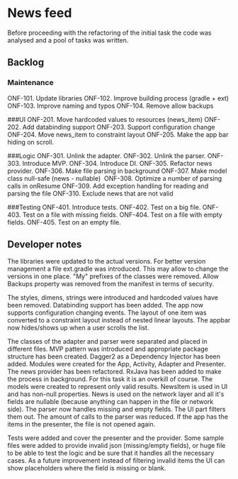 # News feed

Before proceeding with the refactoring of the initial task the code was analysed and a pool of tasks
was written.

## Backlog
### Maintenance
ONF-101. Update libraries
ONF-102. Improve building process (gradle + ext)
ONF-103. Improve naming and typos
ONF-104. Remove allow backups

###UI
ONF-201. Move hardcoded values to resources (news_item)
ONF-202. Add databinding support
ONF-203. Support configuration change
ONF-204. Move news_item to constraint layout
ONF-205. Make the app bar hiding on scroll.

###Logic
ONF-301. Unlink the adapter.
ONF-302. Unlink the parser.
ONF-303. Introduce MVP.
ONF-304. Introduce DI.
ONF-305. Refactor news provider.
ONF-306. Make file parsing in background
ONF-307. Make model class null-safe (news - nullable) 
ONF-308. Optimize a number of parsing calls in onResume
ONF-309. Add exception handling for reading and parsing the file
ONF-310. Exclude news that are not valid

###Testing
ONF-401. Introduce tests.
ONF-402. Test on a big file.
ONF-403. Test on a file with missing fields.
ONF-404. Test on a file with empty fields.
ONF-405. Test on an empty file.

## Developer notes

The libraries were updated to the actual versions.
For better version management a file ext.gradle was introduced. This may allow to change the versions
in one place.
"My" prefixes of the classes were removed.
Allow Backups property was removed from the manifest in terms of security.

The styles, dimens, strings were introduced and hardcoded values have been removed.
Databinding support has been added.
The app now supports configuration changing events.
The layout of one item was converted to a constraint layout instead of nested linear layouts.
The appbar now hides/shows up when a user scrolls the list.

The classes of the adapter and parser were separated and placed in different files.
MVP pattern was introduced and appropriate package structure has been created.
Dagger2 as a Dependency Injector has been added. Modules were created for the App, Activity,
Adapter and Presenter.
The news provider has been refactored. RxJava has been added to make the process in background.
For this task it is an overkill of course.
The models were created to represent only valid results. NewsItem is used in UI and has non-null
properties. News is used on the network layer and all it's fields are nullable (because anything can
happen in the file or network side).
The parser now handles missing and empty fields. The UI part filters them out.
The amount of calls to the parser was reduced. If the app has the items in the presenter, the file is
not opened again.

Tests were added and cover the presenter and the provider.
Some sample files were added to provide invalid json (missing/empty fields), or huge file to be able
to test the logic and be sure that it handles all the necessary cases.
As a future improvement instead of filtering invalid items the UI can show placeholders where the field
is missing or blank.
